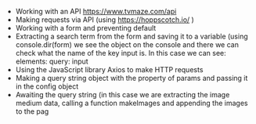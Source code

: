 
- Working with an API https://www.tvmaze.com/api
- Making requests via API (using https://hoppscotch.io/ )
- Working with a form and preventing default
- Extracting a search term from the form and saving it to a variable (using console.dir(form) we see the object on the console and there we can check what the name of the key input is. In this case we can see: elements: query: input
- Using the JavaScript library Axios to make HTTP requests
- Making a query string object with the property of params and passing it in the config object
- Awaiting the query string (in this case we are extracting the image medium data, calling a function makeImages and appending the images to the pag
